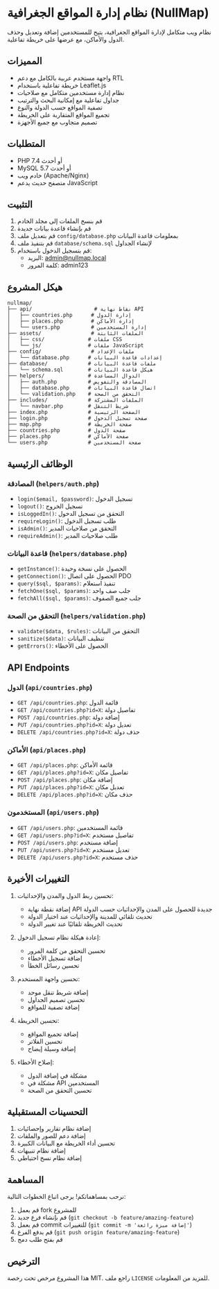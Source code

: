 # نظام إدارة المواقع الجغرافية (NullMap)

نظام ويب متكامل لإدارة المواقع الجغرافية، يتيح للمستخدمين إضافة وتعديل وحذف الدول والأماكن، مع عرضها على خريطة تفاعلية.

## المميزات

- واجهة مستخدم عربية بالكامل مع دعم RTL
- خريطة تفاعلية باستخدام Leaflet.js
- نظام إدارة مستخدمين متكامل مع صلاحيات
- جداول تفاعلية مع إمكانية البحث والترتيب
- تصفية المواقع حسب الدولة والنوع
- تجميع المواقع المتقاربة على الخريطة
- تصميم متجاوب مع جميع الأجهزة

## المتطلبات

- PHP 7.4 أو أحدث
- MySQL 5.7 أو أحدث
- خادم ويب (Apache/Nginx)
- متصفح حديث يدعم JavaScript

## التثبيت

1. قم بنسخ الملفات إلى مجلد الخادم
2. قم بإنشاء قاعدة بيانات جديدة
3. قم بتعديل ملف `config/database.php` بمعلومات قاعدة البيانات
4. قم بتنفيذ ملف `database/schema.sql` لإنشاء الجداول
5. قم بتسجيل الدخول باستخدام:
   - البريد: admin@nullmap.local
   - كلمة المرور: admin123

## هيكل المشروع

```
nullmap/
├── api/                    # نقاط نهاية API
│   ├── countries.php      # إدارة الدول
│   ├── places.php         # إدارة الأماكن
│   └── users.php          # إدارة المستخدمين
├── assets/                # الملفات الثابتة
│   ├── css/              # ملفات CSS
│   └── js/               # ملفات JavaScript
├── config/                # ملفات الإعداد
│   └── database.php      # إعدادات قاعدة البيانات
├── database/             # ملفات قاعدة البيانات
│   └── schema.sql        # هيكل قاعدة البيانات
├── helpers/              # الدوال المساعدة
│   ├── auth.php          # المصادقة والتفويض
│   ├── database.php      # اتصال قاعدة البيانات
│   └── validation.php    # التحقق من الصحة
├── includes/             # الملفات المشتركة
│   └── navbar.php        # شريط التنقل
├── index.php             # الصفحة الرئيسية
├── login.php             # صفحة تسجيل الدخول
├── map.php               # صفحة الخريطة
├── countries.php         # صفحة الدول
├── places.php            # صفحة الأماكن
└── users.php             # صفحة المستخدمين
```

## الوظائف الرئيسية

### المصادقة (`helpers/auth.php`)
- `login($email, $password)`: تسجيل الدخول
- `logout()`: تسجيل الخروج
- `isLoggedIn()`: التحقق من تسجيل الدخول
- `requireLogin()`: طلب تسجيل الدخول
- `isAdmin()`: التحقق من صلاحيات المدير
- `requireAdmin()`: طلب صلاحيات المدير

### قاعدة البيانات (`helpers/database.php`)
- `getInstance()`: الحصول على نسخة وحيدة
- `getConnection()`: الحصول على اتصال PDO
- `query($sql, $params)`: تنفيذ استعلام
- `fetchOne($sql, $params)`: جلب صف واحد
- `fetchAll($sql, $params)`: جلب جميع الصفوف

### التحقق من الصحة (`helpers/validation.php`)
- `validate($data, $rules)`: التحقق من البيانات
- `sanitize($data)`: تنظيف البيانات
- `getErrors()`: الحصول على الأخطاء

## API Endpoints

### الدول (`api/countries.php`)
- `GET /api/countries.php`: قائمة الدول
- `GET /api/countries.php?id=X`: تفاصيل دولة
- `POST /api/countries.php`: إضافة دولة
- `PUT /api/countries.php?id=X`: تعديل دولة
- `DELETE /api/countries.php?id=X`: حذف دولة

### الأماكن (`api/places.php`)
- `GET /api/places.php`: قائمة الأماكن
- `GET /api/places.php?id=X`: تفاصيل مكان
- `POST /api/places.php`: إضافة مكان
- `PUT /api/places.php?id=X`: تعديل مكان
- `DELETE /api/places.php?id=X`: حذف مكان

### المستخدمون (`api/users.php`)
- `GET /api/users.php`: قائمة المستخدمين
- `GET /api/users.php?id=X`: تفاصيل مستخدم
- `POST /api/users.php`: إضافة مستخدم
- `PUT /api/users.php?id=X`: تعديل مستخدم
- `DELETE /api/users.php?id=X`: حذف مستخدم

## التغييرات الأخيرة

1. تحسين ربط الدول والمدن والإحداثيات:
   - إضافة نقطة نهاية API جديدة للحصول على المدن والإحداثيات حسب الدولة
   - تحديث تلقائي للمدينة والإحداثيات عند اختيار الدولة
   - تحديث الخريطة تلقائيًا عند تغيير الدولة

2. إعادة هيكلة نظام تسجيل الدخول:
   - تحسين التحقق من كلمة المرور
   - إضافة تسجيل الأخطاء
   - تحسين رسائل الخطأ

3. تحسين واجهة المستخدم:
   - إضافة شريط تنقل موحد
   - تحسين تصميم الجداول
   - إضافة تصفية للمواقع

4. تحسين الخريطة:
   - إضافة تجميع المواقع
   - تحسين الفلاتر
   - إضافة وسيلة إيضاح

5. إصلاح الأخطاء:
   - مشكلة في إضافة الدول
   - مشكلة في API المستخدمين
   - تحسين التحقق من الصحة

## التحسينات المستقبلية

1. إضافة نظام تقارير وإحصائيات
2. إضافة دعم للصور والملفات
3. تحسين أداء الخريطة مع البيانات الكبيرة
4. إضافة نظام تنبيهات
5. إضافة نظام نسخ احتياطي

## المساهمة

نرحب بمساهماتكم! يرجى اتباع الخطوات التالية:
1. قم بعمل fork للمشروع
2. قم بإنشاء فرع جديد (`git checkout -b feature/amazing-feature`)
3. قم بعمل commit للتغييرات (`git commit -m 'إضافة ميزة رائعة'`)
4. قم بدفع الفرع (`git push origin feature/amazing-feature`)
5. قم بفتح طلب دمج

## الترخيص

هذا المشروع مرخص تحت رخصة MIT. راجع ملف `LICENSE` للمزيد من المعلومات.